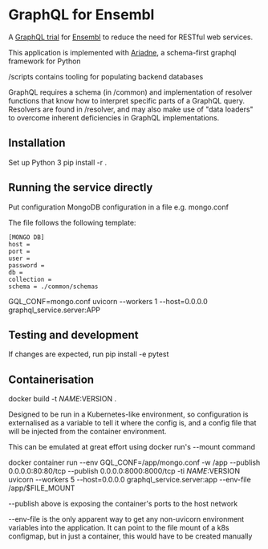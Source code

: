 # GraphQL for Ensembl

A [GraphQL trial](https://graphql.org/) for [Ensembl](https://www.ensembl.org) to reduce the need for RESTful web services.

This application is implemented with [Ariadne](https://ariadnegraphql.org/), a schema-first graphql framework for Python

/scripts contains tooling for populating backend databases

GraphQL requires a schema (in /common) and implementation of resolver functions that know how to interpret specific parts of a GraphQL query. Resolvers are found in /resolver, and may also make use of "data loaders" to overcome inherent deficiencies in GraphQL implementations.

## Installation

Set up Python 3
pip install -r .

## Running the service directly
Put configuration MongoDB configuration in a file e.g. mongo.conf

The file follows the following template:
```
[MONGO DB]
host = 
port = 
user = 
password = 
db = 
collection = 
schema = ./common/schemas
```

GQL_CONF=mongo.conf uvicorn --workers 1 --host=0.0.0.0 graphql_service.server:APP

## Testing and development

If changes are expected, run pip install -e
pytest

## Containerisation
docker build -t $NAME:$VERSION .

Designed to be run in a Kubernetes-like environment, so configuration is externalised as a variable to tell it where the config is, and a config file that will be injected from the container environment.

This can be emulated at great effort using docker run's --mount command

docker container run --env GQL_CONF=/app/mongo.conf -w /app --publish 0.0.0.0:80:80/tcp --publish 0.0.0.0:8000:8000/tcp -ti $NAME:$VERSION uvicorn --workers 5 --host=0.0.0.0 graphql_service.server:app --env-file /app/$FILE_MOUNT

--publish above is exposing the container's ports to the host network

--env-file is the only apparent way to get any non-uvicorn environment variables into the application. It can point to the file mount of a k8s configmap, but in just a container, this would have to be created manually

